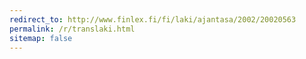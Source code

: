 ```yaml
---
redirect_to: http://www.finlex.fi/fi/laki/ajantasa/2002/20020563
permalink: /r/translaki.html
sitemap: false
---
```


